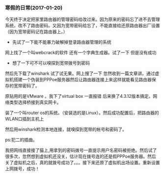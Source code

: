 ### 寒假的日常(2017-01-20)

今天终于决定把家里路由器的管理密码给改过来。因为原来的密码忘了进不去管理系统，改不了路由密码。又因为宽带密码给忘了，不能直接给还原路由器出厂设置（因为宽带密码记在路由器上。）

- 先试了一下能不能暴力破解掉登录路由器管理的系统

网上找了一个叫webcrack的软件 还有一个字典生成器。试了一下 但是没有成功

- 想了一下可不可以嗅探到宽带拨号到密码

然后先下载了winshark 试了试无果。网上搜了一下 忽然收到一篇文章讲。通过虚拟机搭建一个伪装到PPPoe服务器然后让路由器连接上来这样就能看见路由器保存的宽带密码了。

原贴用的是VMware 。我下了virtual box 一直报错 后来换了4.3.12版本搞定。网络类型选择桥接到真实网卡。

装了一个叫router os的系统。（安装选的是Linux）。然后成功配置后，把路由器的WLAN口插到主机上

然后用winshark检测本地连接，就嗅探到宽带的帐号和密码了。

ps:犯二的插曲。

我把网线直接接了猫上,用拿到的密码拨号一直提示用户名密码被拒绝。然后试了很多次，忽然想到虚拟机还没关，估计现在拨号连的还是假PPPoe服务器。然后关了虚拟机之后，真的就拨号成功了。。。接下来还原了虚拟机出场设置。重新设置上网拨号，成功！
